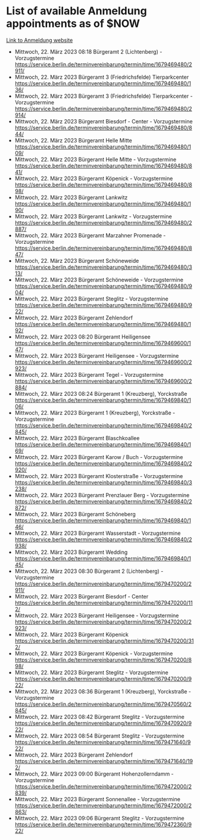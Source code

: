 # List of available Anmeldung appointments as of $NOW
[Link to Anmeldung website](https://service.berlin.de/terminvereinbarung/termin/tag.php?termin=1&anliegen[]=120686&dienstleisterlist=122210,122217,327316,122219,327312,122227,327314,122231,327346,122243,327348,122254,122252,329742,122260,329745,122262,329748,122271,327278,122273,327274,122277,327276,330436,122280,327294,122282,327290,122284,327292,122291,327270,122285,327266,122286,327264,122296,327268,150230,329760,122297,327286,122294,327284,122312,329763,122314,329775,122304,327330,122311,327334,122309,327332,317869,122281,327352,122279,329772,122283,122276,327324,122274,327326,122267,329766,122246,327318,122251,327320,122257,327322,122208,327298,122226,327300&herkunft=http%3A%2F%2Fservice.berlin.de%2Fdienstleistung%2F120686%2F)
- Mittwoch, 22. März 2023 08:18 Bürgeramt 2 (Lichtenberg) - Vorzugstermine https://service.berlin.de/terminvereinbarung/termin/time/1679469480/2911/
- Mittwoch, 22. März 2023  Bürgeramt 3 (Friedrichsfelde) Tierparkcenter https://service.berlin.de/terminvereinbarung/termin/time/1679469480/136/
- Mittwoch, 22. März 2023  Bürgeramt 3 (Friedrichsfelde) Tierparkcenter - Vorzugstermine https://service.berlin.de/terminvereinbarung/termin/time/1679469480/2914/
- Mittwoch, 22. März 2023  Bürgeramt Biesdorf - Center - Vorzugstermine https://service.berlin.de/terminvereinbarung/termin/time/1679469480/844/
- Mittwoch, 22. März 2023  Bürgeramt Helle Mitte https://service.berlin.de/terminvereinbarung/termin/time/1679469480/109/
- Mittwoch, 22. März 2023  Bürgeramt Helle Mitte - Vorzugstermine https://service.berlin.de/terminvereinbarung/termin/time/1679469480/841/
- Mittwoch, 22. März 2023  Bürgeramt Köpenick - Vorzugstermine https://service.berlin.de/terminvereinbarung/termin/time/1679469480/898/
- Mittwoch, 22. März 2023  Bürgeramt Lankwitz https://service.berlin.de/terminvereinbarung/termin/time/1679469480/190/
- Mittwoch, 22. März 2023  Bürgeramt Lankwitz - Vorzugstermine https://service.berlin.de/terminvereinbarung/termin/time/1679469480/2887/
- Mittwoch, 22. März 2023  Bürgeramt Marzahner Promenade - Vorzugstermine https://service.berlin.de/terminvereinbarung/termin/time/1679469480/847/
- Mittwoch, 22. März 2023  Bürgeramt Schöneweide https://service.berlin.de/terminvereinbarung/termin/time/1679469480/313/
- Mittwoch, 22. März 2023  Bürgeramt Schöneweide - Vorzugstermine https://service.berlin.de/terminvereinbarung/termin/time/1679469480/904/
- Mittwoch, 22. März 2023  Bürgeramt Steglitz - Vorzugstermine https://service.berlin.de/terminvereinbarung/termin/time/1679469480/922/
- Mittwoch, 22. März 2023  Bürgeramt Zehlendorf https://service.berlin.de/terminvereinbarung/termin/time/1679469480/192/
- Mittwoch, 22. März 2023 08:20 Bürgeramt Heiligensee https://service.berlin.de/terminvereinbarung/termin/time/1679469600/147/
- Mittwoch, 22. März 2023  Bürgeramt Heiligensee - Vorzugstermine https://service.berlin.de/terminvereinbarung/termin/time/1679469600/2923/
- Mittwoch, 22. März 2023  Bürgeramt Tegel - Vorzugstermine https://service.berlin.de/terminvereinbarung/termin/time/1679469600/2884/
- Mittwoch, 22. März 2023 08:24 Bürgeramt 1 (Kreuzberg), Yorckstraße https://service.berlin.de/terminvereinbarung/termin/time/1679469840/106/
- Mittwoch, 22. März 2023  Bürgeramt 1 (Kreuzberg), Yorckstraße - Vorzugstermine https://service.berlin.de/terminvereinbarung/termin/time/1679469840/2845/
- Mittwoch, 22. März 2023  Bürgeramt Blaschkoallee https://service.berlin.de/terminvereinbarung/termin/time/1679469840/169/
- Mittwoch, 22. März 2023  Bürgeramt Karow / Buch - Vorzugstermine https://service.berlin.de/terminvereinbarung/termin/time/1679469840/2920/
- Mittwoch, 22. März 2023  Bürgeramt Klosterstraße - Vorzugstermine https://service.berlin.de/terminvereinbarung/termin/time/1679469840/3238/
- Mittwoch, 22. März 2023  Bürgeramt Prenzlauer Berg - Vorzugstermine https://service.berlin.de/terminvereinbarung/termin/time/1679469840/2872/
- Mittwoch, 22. März 2023  Bürgeramt Schöneberg https://service.berlin.de/terminvereinbarung/termin/time/1679469840/146/
- Mittwoch, 22. März 2023  Bürgeramt Wasserstadt - Vorzugstermine https://service.berlin.de/terminvereinbarung/termin/time/1679469840/2938/
- Mittwoch, 22. März 2023  Bürgeramt Wedding https://service.berlin.de/terminvereinbarung/termin/time/1679469840/145/
- Mittwoch, 22. März 2023 08:30 Bürgeramt 2 (Lichtenberg) - Vorzugstermine https://service.berlin.de/terminvereinbarung/termin/time/1679470200/2911/
- Mittwoch, 22. März 2023  Bürgeramt Biesdorf - Center https://service.berlin.de/terminvereinbarung/termin/time/1679470200/112/
- Mittwoch, 22. März 2023  Bürgeramt Heiligensee - Vorzugstermine https://service.berlin.de/terminvereinbarung/termin/time/1679470200/2923/
- Mittwoch, 22. März 2023  Bürgeramt Köpenick https://service.berlin.de/terminvereinbarung/termin/time/1679470200/312/
- Mittwoch, 22. März 2023  Bürgeramt Köpenick - Vorzugstermine https://service.berlin.de/terminvereinbarung/termin/time/1679470200/898/
- Mittwoch, 22. März 2023  Bürgeramt Steglitz - Vorzugstermine https://service.berlin.de/terminvereinbarung/termin/time/1679470200/922/
- Mittwoch, 22. März 2023 08:36 Bürgeramt 1 (Kreuzberg), Yorckstraße - Vorzugstermine https://service.berlin.de/terminvereinbarung/termin/time/1679470560/2845/
- Mittwoch, 22. März 2023 08:42 Bürgeramt Steglitz - Vorzugstermine https://service.berlin.de/terminvereinbarung/termin/time/1679470920/922/
- Mittwoch, 22. März 2023 08:54 Bürgeramt Steglitz - Vorzugstermine https://service.berlin.de/terminvereinbarung/termin/time/1679471640/922/
- Mittwoch, 22. März 2023  Bürgeramt Zehlendorf https://service.berlin.de/terminvereinbarung/termin/time/1679471640/192/
- Mittwoch, 22. März 2023 09:00 Bürgeramt Hohenzollerndamm - Vorzugstermine https://service.berlin.de/terminvereinbarung/termin/time/1679472000/2839/
- Mittwoch, 22. März 2023  Bürgeramt Sonnenallee - Vorzugstermine https://service.berlin.de/terminvereinbarung/termin/time/1679472000/2863/
- Mittwoch, 22. März 2023 09:06 Bürgeramt Steglitz - Vorzugstermine https://service.berlin.de/terminvereinbarung/termin/time/1679472360/922/

